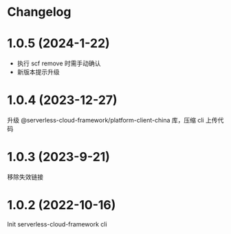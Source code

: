 # Changelog

# 1.0.5 (2024-1-22)

- 执行 scf remove 时需手动确认
- 新版本提示升级

# 1.0.4 (2023-12-27)

升级 @serverless-cloud-framework/platform-client-china 库，压缩 cli 上传代码

# 1.0.3 (2023-9-21)

移除失效链接

# 1.0.2 (2022-10-16)

Init serverless-cloud-framework cli
